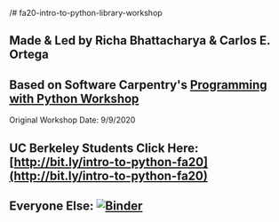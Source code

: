 /# fa20-intro-to-python-library-workshop
## Made & Led by Richa Bhattacharya & Carlos E. Ortega
## Based on Software Carpentry's [Programming with Python Workshop](https://swcarpentry.github.io/python-novice-inflammation/index.html)
Original Workshop Date: 9/9/2020

## **UC Berkeley Students Click Here: [http://bit.ly/intro-to-python-fa20](http://bit.ly/intro-to-python-fa20)**



## **Everyone Else: [![Binder](https://mybinder.org/badge_logo.svg)](https://mybinder.org/v2/gh/ds-peer-consulting/fa20-intro-to-python-library-workshop/master)**
